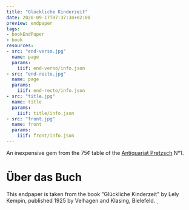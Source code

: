 ```yaml
---
title: "Glückliche Kinderzeit"
date: 2020-09-17T07:37:34+02:00
preview: endpaper
tags:
- bookEndPaper
- book
resources:
- src: "end-verso.jpg"
  name: page
  params:
    iiif: end-verso/info.json
- src: "end-recto.jpg"
  name: page
  params:
    iiif: end-recto/info.json
- src: "title.jpg"
  name: title
  params:
    iiif: title/info.json
- src: "front.jpg"
  name: front
  params:
    iiif: front/info.json
---
```


An inexpensive gem from the 75¢ table of the [Antiquariat Pretzsch](https://antiquariat-pretzsch.de/) N°1.

# Über das Buch

This endpaper is taken from the book "Glückliche Kinderzeit" by Lely Kempin, published 1925 by Velhagen and Klasing,  Bielefeld. <a class="worldcat" href="http://www.worldcat.org/oclc/257379110">&nbsp;</a>
